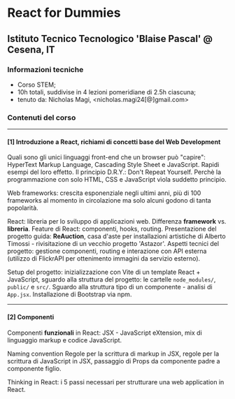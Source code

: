 # React for Dummies
## Istituto Tecnico Tecnologico 'Blaise Pascal' @ Cesena, IT

### Informazioni tecniche
- Corso STEM;
- 10h totali, suddivise in 4 lezioni pomeridiane di 2.5h ciascuna;
- tenuto da: Nicholas Magi, <nicholas.magi24[@]gmail.com>

### Contenuti del corso
---
#### [1] Introduzione a React, richiami di concetti base del Web Development

Quali sono gli unici linguaggi front-end che un browser può "capire": HyperText Markup Language, Cascading Style Sheet e JavaScript.
Rapidi esempi del loro effetto. Il principio D.R.Y.: Don't Repeat Yourself. Perchè la programmazione con solo HTML, CSS e JavaScript vìola suddetto principio.

Web frameworks: crescita esponenziale negli ultimi anni, più di 100 frameworks al momento in circolazione ma solo alcuni godono di tanta popolarità.

React: libreria per lo sviluppo di applicazioni web. Differenza **framework** vs. **libreria**. Feature di React: componenti, hooks, routing.
Presentazione del progetto guida: **ReAuction**, casa d'aste per installazioni artistiche di Alberto Timossi - rivisitazione di un vecchio progetto 'Astazor'. Aspetti tecnici del progetto: gestione componenti, routing e interazione con API esterna (utilizzo di FlickrAPI per ottenimento immagini da servizio esterno).

Setup del progetto: inizializzazione con Vite di un template React + JavaScript, sguardo alla struttura del progetto: le cartelle `node_modules/`, `public/` e `src/`. Sguardo alla struttura tipo di un componente - analisi di `App.jsx`.
Installazione di Bootstrap via npm.

---
#### [2] Componenti
Componenti **funzionali** in React: JSX - JavaScript eXtension, mix di linguaggio markup e codice JavaScript. 

Naming convention Regole per la scrittura di markup in JSX, regole per la scrittura di JavaScript in JSX, passaggio di Props da componente padre a componente figlio. 

Thinking in React: i 5 passi necessari per strutturare una web application in React.
